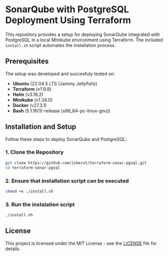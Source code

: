 # SonarQube with PostgreSQL Deployment Using Terraform

This repository provides a setup for deploying SonarQube integrated with PostgreSQL in a local Minikube environment using Terraform. The included `install.sh` script automates the installation process.

## Prerequisites

The setup was developed and succesfuly tested on:

- **Ubuntu** (22.04.5 LTS (Jammy Jellyfish))
- **Terraform** (v1.9.8)
- **Helm** (v3.16.2)
- **Minikube** (v1.34.0)
- **Docker** (v27.3.1)
- **Bash** (5.1.16(1)-release (x86_64-pc-linux-gnu))

## Installation and Setup

Follow these steps to deploy SonarQube and PostgreSQL:

### 1. Clone the Repository
```bash
git clone https://github.com/isherst/terraform-sonar-pgsql.git
cd terraform-sonar-pgsql
```

### 2. Ensure that installation script can be executed
```bash
chmod +x ./install.sh
```

### 3. Run the instalation script
```bash
./install.sh
```

## License

This project is licensed under the MIT License - see the [LICENSE](LICENSE) file for details.
